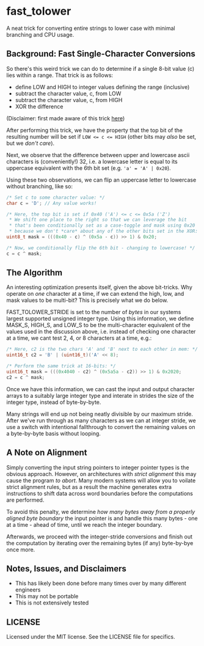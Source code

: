 fast\_tolower
=============

A neat trick for converting entire strings to lower case with minimal
branching and CPU usage.

Background: Fast Single-Character Conversions
---------------------------------------------

So there's this weird trick we can do to determine if a single 8-bit value
(c) lies within a range. That trick is as follows:
 * define LOW and HIGH to integer values defining the range (inclusive)
 * subtract the character value, c, from LOW
 * subtract the character value, c, from HIGH
 * XOR the difference

(Disclaimer: first made aware of this trick [here](http://codegolf.stackexchange.com/questions/36425/convert-to-uppercase-and-lowercase-without-branching-and-comparisons))

After performing this trick, we have the property that the top bit of the
resulting number will be set if ```LOW <= c <= HIGH``` (other bits may *also*
be set, but we *don't care*).

Next, we observe that the difference between upper and lowercase ascii
characters is (conveniently!) 32, i.e. a lowercase letter is equal to
its uppercase equivalent with the 6th bit set (e.g. ```'a' = 'A' | 0x20```).

Using these two observations, we can flip an uppercase letter to lowercase
without branching, like so:

```C
/* Set c to some character value: */
char c = 'D'; // Any value works!

/* Here, the top bit is set if 0x40 ('A') <= c <= 0x5a ('Z')
 * We shift one place to the right so that we can leverage the bit
 * that's been conditionally set as a case-toggle and mask using 0x20
 * because we don't *care* about any of the other bits set in the XOR: */
uint8_t mask = (((0x40 - c) ^ (0x5a - c)) >> 1) & 0x20;

/* Now, we conditionally flip the 6th bit - changing to lowercase! */
c = c ^ mask;
```


The Algorithm
-------------

An interesting optimization presents itself, given the above bit-tricks.
Why operate on *one* character at a time, if we can extend the high, low,
and mask values to be multi-bit? This is precisely what we do below.

FAST_TOLOWER_STRIDE is set to the number of *bytes* in our systems largest
supported unsigned integer type. Using this information, we define MASK_S,
HIGH_S, and LOW_S to be the multi-character equivalent of the values used
in the discussion above, i.e. instead of checking one character at a time,
we cant test 2, 4, or 8 characters at a time, e.g.:

```C
/* Here, c2 is the two chars 'A' and 'B' next to each other in mem: */
uint16_t c2 = 'B' | (uint16_t)('A' << 8);

/* Perform the same trick at 16-bits: */
uint16_t mask = (((0x4040 - c2) ^ (0x5a5a - c2)) >> 1) & 0x2020;
c2 = c ^ mask;
```

Once we have this information, we can cast the input and output character
arrays to a suitably large integer type and interate in strides the size
of the integer type, instead of byte-by-byte.

Many strings will end up not being neatly divisible by our maximum stride.
After we've run through as many characters as we can at integer stride,
we use a switch with intentional fallthrough to convert the remaining values
on a byte-by-byte basis without looping.


A Note on Alignment
-------------------

Simply converting the input string pointers to integer pointer types is the
obvious approach. However, on architectures with *strict alignment* this may
cause the program *to abort*. Many modern systems will allow you to voilate
strict alignment rules, but as a result the machine generates extra
instructions to shift data across word boundaries before the computations
are performed.

To avoid this penalty, we determine *how many bytes away from a properly
aligned byte boundary* the input pointer is and handle this many bytes - one
at a time - ahead of time, until we reach the integer boundary.

Afterwards, we proceed with the integer-stride conversions and finish out
the computation by iterating over the remaining bytes (if any) byte-by-bye
once more.


Notes, Issues, and Disclaimers
------------------------------

 * This has likely been done before many times over by many different engineers
 * This may not be portable
 * This is not extensively tested

LICENSE
-------
Licensed under the MIT license. See the LICENSE file for specifics.



